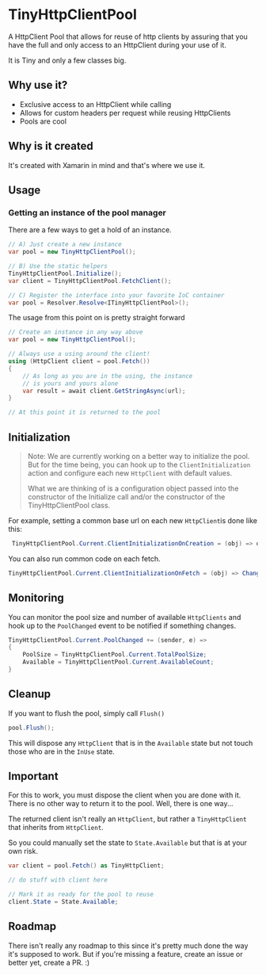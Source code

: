 # TinyHttpClientPool
A HttpClient Pool that allows for reuse of http clients by assuring that you have the full and only access to an HttpClient during your use of it.

It is Tiny and only a few classes big.

## Why use it?

* Exclusive access to an HttpClient while calling
* Allows for custom headers per request while reusing HttpClients
* Pools are cool

## Why is it created

It's created with Xamarin in mind and that's where we use it.

## Usage

### Getting an instance of the pool manager

There are a few ways to get a hold of an instance.

```csharp
// A) Just create a new instance
var pool = new TinyHttpClientPool();

// B) Use the static helpers
TinyHttpClientPool.Initialize();
var client = TinyHttpClientPool.FetchClient();

// C) Register the interface into your favorite IoC container
var pool = Resolver.Resolve<ITinyHttpClientPool>();
```

The usage from this point on is pretty straight forward

```csharp
// Create an instance in any way above
var pool = new TinyHttpClientPool();

// Always use a using around the client!
using (HttpClient client = pool.Fetch())
{
    // As long as you are in the using, the instance
    // is yours and yours alone
    var result = await client.GetStringAsync(url);
}

// At this point it is returned to the pool
```

## Initialization
> Note: We are currently working on a better way to initialize the pool. But for the time being, you can hook up to the ```ClientInitialization``` action and configure each new ```HttpClient``` with default values.
>
> What we are thinking of is a configuration object passed into the constructor of the Initialize call and/or the constructor of the TinyHttpClientPool class.

For example, setting a common base url on each new ```HttpClient```is done like this:
```csharp
 TinyHttpClientPool.Current.ClientInitializationOnCreation = (obj) => obj.BaseAddress = new Uri(BackendUrl);
```

You can also run common code on each fetch.
```csharp
TinyHttpClientPool.Current.ClientInitializationOnFetch = (obj) => ChangeHeaders(obj);
```

## Monitoring

You can monitor the pool size and number of available ```HttpClients``` and hook up to the ```PoolChanged``` event to be notified if something changes.

```csharp
TinyHttpClientPool.Current.PoolChanged += (sender, e) =>
{
    PoolSize = TinyHttpClientPool.Current.TotalPoolSize;
    Available = TinyHttpClientPool.Current.AvailableCount;
}
```

## Cleanup

If you want to flush the pool, simply call ```Flush()```

```csharp
pool.Flush();
```

This will dispose any ```HttpClient``` that is in the ```Available``` state but not touch those who are in the ```InUse``` state.

## Important

For this to work, you must dispose the client when you are done with it. There is no other way to return it to the pool. Well, there is one way...

The returned client isn't really an ```HttpClient```, but rather a ```TinyHttpClient``` that inherits from ```HttpClient```.

So you could manually set the state to ```State.Available``` but that is at your own risk.

```csharp
var client = pool.Fetch() as TinyHttpClient;

// do stuff with client here

// Mark it as ready for the pool to reuse
client.State = State.Available; 
```


## Roadmap

There isn't really any roadmap to this since it's pretty much done the way it's supposed to work. But if you're missing a feature, create an issue or better yet, create a PR. :)